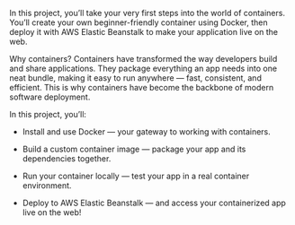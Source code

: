 In this project, you’ll take your very first steps into the world of containers. 
You’ll create your own beginner-friendly container using Docker, then deploy it with AWS Elastic Beanstalk to make your application live on the web.

Why containers?
Containers have transformed the way developers build and share applications. They package everything an app needs into one neat bundle, making it easy to run anywhere — fast, 
consistent, and efficient. This is why containers have become the backbone of modern software deployment.

In this project, you’ll:

- Install and use Docker — your gateway to working with containers.

- Build a custom container image — package your app and its dependencies together.

- Run your container locally — test your app in a real container environment.

- Deploy to AWS Elastic Beanstalk — and access your containerized app live on the web!
